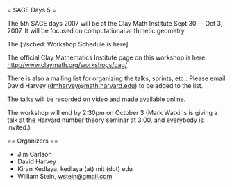 = SAGE Days 5 =

The 5th SAGE days 2007 will be at the Clay Math Institute Sept 30 -- Oct 3, 2007.  It will be focused on computational arithmetic geometry.

The [:/sched: Workshop Schedule is here].


The official Clay Mathematics Institute page on this workshop is here: http://www.claymath.org/workshops/cag/

There is also a mailing list for organizing the talks, sprints, etc.: Please email David Harvey (dmharvey@math.harvard.edu) to be added to the list. 

The talks will be recorded on video and made available online.

The workshop will end by 2:30pm on October 3 (Mark Watkins is giving a talk at the Harvard number theory seminar at 3:00, and everybody is invited.)

== Organizers ==

 * Jim Carlson
 * David Harvey
 * Kiran Kedlaya, kedlaya (at) mit (dot) edu
 * William Stein, wstein@gmail.com
